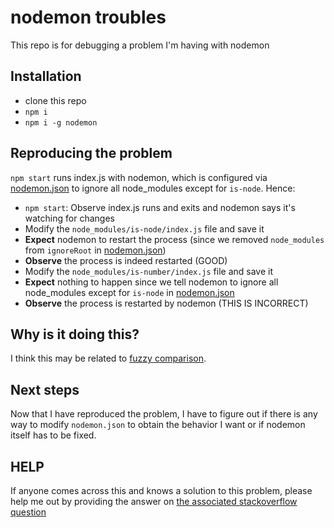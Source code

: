# nodemon troubles

This repo is for debugging a problem I'm having with nodemon

## Installation

- clone this repo
- `npm i`
- `npm i -g nodemon`

## Reproducing the problem

`npm start` runs index.js with nodemon, which is configured via [nodemon.json](nodemon.json) to ignore all node_modules except for `is-node`. Hence:

- `npm start`: Observe index.js runs and exits and nodemon says it's watching for changes
- Modify the `node_modules/is-node/index.js` file and save it
- **Expect** nodemon to restart the process (since we removed `node_modules` from `ignoreRoot` in [nodemon.json](nodemon.json))
- **Observe** the process is indeed restarted (GOOD)
- Modify the `node_modules/is-number/index.js` file and save it
- **Expect** nothing to happen since we tell nodemon to ignore all node_modules except for `is-node` in [nodemon.json](nodemon.json)
- **Observe** the process is restarted by nodemon (THIS IS INCORRECT)

## Why is it doing this?

I think this may be related to [fuzzy comparison](https://github.com/remy/nodemon/pull/922).

## Next steps

Now that I have reproduced the problem, I have to figure out if there is any way to modify `nodemon.json` to obtain the behavior I want or if nodemon itself has to be fixed.

## HELP

If anyone comes across this and knows a solution to this problem, please help me out by providing the answer on [the associated stackoverflow question](http://stackoverflow.com/questions/43189360/how-can-i-tell-nodemon-to-ignore-all-node-modules-except-for-one-directory)
